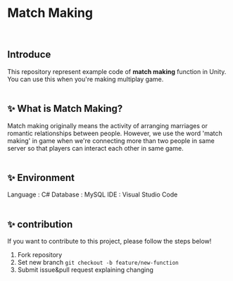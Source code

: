 # Match Making
<br>

##  Introduce
This repository represent example code of **match making** function in Unity. You can use this when you're making multiplay game. 
<br><br>

## ✨ What is Match Making?  
Match making originally means the activity of arranging marriages or romantic relationships between people. However, we use the word 'match making' in game when we're connecting more than two people in same server so that players can interact each other in same game. 
<br><br>

## ✨ Environment
Language : C#
Database : MySQL
IDE : Visual Studio Code
<br><br>

## ✨ contribution
If you want to contribute to this project, please follow the steps below!

1. Fork repository
2. Set new branch
```git checkout -b feature/new-function```
3. Submit issue&pull request explaining changing
